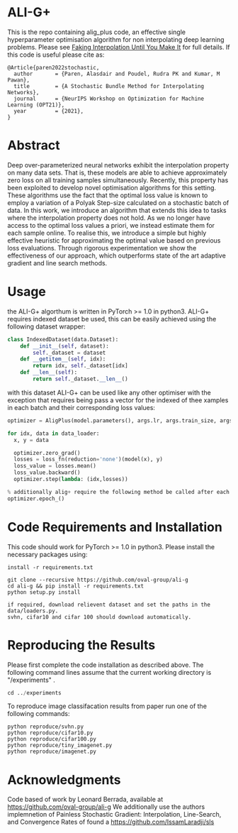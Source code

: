 # ALI-G+
This is the repo containing alig_plus code, an effective single hyperparameter optimisation algorithm for non interpolating deep learning problems. Please see [Faking Interpolation Until You Make It](https://opt-ml.org/papers/2021/paper25.pdf) for full details. If this code is useful please cite as:

```
@Article{paren2022stochastic,
  author       = {Paren, Alasdair and Poudel, Rudra PK and Kumar, M Pawan},
  title        = {A Stochastic Bundle Method for Interpolating Networks},
  journal      = {NeurIPS Workshop on Optimization for Machine Learning (OPT21)},
  year         = {2021},
}
```

# Abstract

Deep over-parameterized neural networks exhibit the interpolation property on many data sets. That
is, these models are able to achieve approximately zero loss on all training samples simultaneously.
Recently, this property has been exploited to develop novel optimisation algorithms for this setting.
These algorithms use the fact that the optimal loss value is known to employ a variation of a Polyak
Step-size calculated on a stochastic batch of data. In this work, we introduce an algorithm that
extends this idea to tasks where the interpolation property does not hold. As we no longer have
access to the optimal loss values a priori, we instead estimate them for each sample online. To
realise this, we introduce a simple but highly effective heuristic for approximating the optimal value
based on previous loss evaluations. Through rigorous experimentation we show the effectiveness of
our approach, which outperforms state of the art adaptive gradient and line search methods.




# Usage

the ALI-G+ algorthum is written in PyTorch >= 1.0 in python3. ALI-G+ requires indexed dataset be used, this can be easily achieved using the following dataset wrapper:

```python
class IndexedDataset(data.Dataset):
    def __init__(self, dataset):
        self._dataset = dataset
    def __getitem__(self, idx):
        return idx, self._dataset[idx]
    def __len__(self):
        return self._dataset.__len__()
```

with this dataset ALI-G+ can be used like any other optimiser with the exception that requires being pass a vector for the indexed of thee xamples in each batch and their corresponding loss values:

```python
optimizer = AligPlus(model.parameters(), args.lr, args.train_size, args.epochs momentum=0.9)

for idx, data in data_loader:
  x, y = data

  optimizer.zero_grad()
  losses = loss_fn(reduction='none')(model(x), y)
  loss_value = losses.mean()
  loss_value.backward()
  optimizer.step(lambda: (idx,losses))

% additionally alig+ require the following method be called after each epoch 
optimizer.epoch_()
```

# Code Requirements and Installation

This code should work for PyTorch >= 1.0 in python3. Please install the necessary packages using:

```
install -r requirements.txt

git clone --recursive https://github.com/oval-group/ali-g
cd ali-g && pip install -r requirements.txt
python setup.py install

if required, download relievent dataset and set the paths in the data/loaders.py.
svhn, cifar10 and cifar 100 should download automatically.
```

# Reproducing the Results

Please first complete the code installation as described above. The following command lines assume that the current working directory is "/experiments" . 

```python
cd ../experiments 
```
To reproduce image classifacation results from paper run one of the following commands:

```
python reproduce/svhn.py
python reproduce/cifar10.py
python reproduce/cifar100.py
python reproduce/tiny_imagenet.py
python reproduce/imagenet.py
```


# Acknowledgments

Code based of work by Leonard Berrada, available at https://github.com/oval-group/ali-g
We additionally use the authors implemnetion of Painless Stochastic Gradient: Interpolation, Line-Search, and Convergence Rates
of found a https://github.com/IssamLaradji/sls
